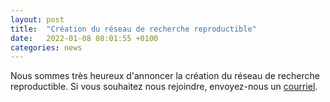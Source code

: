 ```yaml
---
layout: post
title:  "Création du réseau de recherche reproductible"
date:   2022-01-08 08:01:55 +0100
categories: news
---
```


Nous sommes très heureux d'annoncer la création du réseau de recherche reproductible. Si vous souhaitez nous rejoindre, envoyez-nous un [courriel](mailto:{{site.contact}}).



